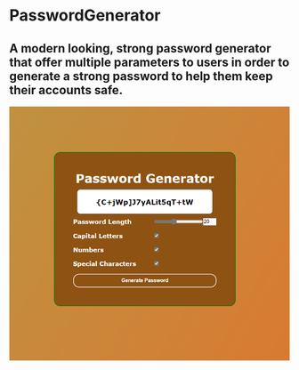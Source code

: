 # PasswordGenerator

## A modern looking, strong password generator that offer multiple parameters to users in order to generate a strong password to help them keep their accounts safe. 

<img src = "/images/Screenshot.png">

